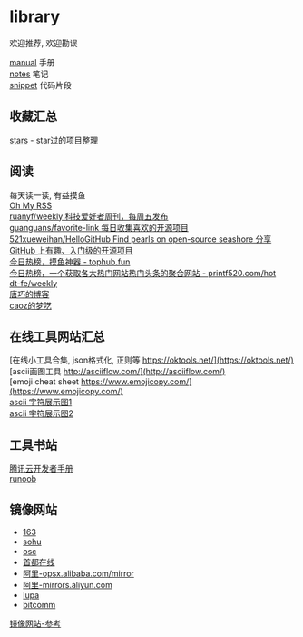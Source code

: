 # library

欢迎推荐, 欢迎勘误

[manual](https://github.com/MlightShadow/library/tree/master/manual) 手册  
[notes](https://github.com/MlightShadow/library/tree/master/notes) 笔记  
[snippet](https://github.com/MlightShadow/library/tree/master/snippet) 代码片段  

## 收藏汇总

[stars](https://github.com/MlightShadow/library/blob/master/stars.md) - star过的项目整理  

## 阅读

每天读一读, 有益摸鱼  
[Oh My RSS](https://ohmyrss.com/)  
[ruanyf/weekly 科技爱好者周刊，每周五发布](https://github.com/ruanyf/weekly)  
[guanguans/favorite-link 每日收集喜欢的开源项目](https://github.com/guanguans/favorite-link)  
[521xueweihan/HelloGitHub Find pearls on open-source seashore 分享 GitHub 上有趣、入门级的开源项目](https://github.com/521xueweihan/HelloGitHub)  
[今日热榜，摸鱼神器 - tophub.fun](https://tophub.fun/)  
[今日热榜，一个获取各大热门网站热门头条的聚合网站 - printf520.com/hot](https://www.printf520.com/hot.html)  
[dt-fe/weekly](https://github.com/dt-fe/weekly)  
[唐巧的博客](http://blog.devtang.com/)  
[caoz的梦呓](https://blog.csdn.net/caoz/)

## 在线工具网站汇总

[在线小工具合集, json格式化, 正则等 https://oktools.net/](https://oktools.net/)  
[ascii画图工具 http://asciiflow.com/](http://asciiflow.com/)  
[emoji cheat sheet https://www.emojicopy.com/](https://www.emojicopy.com/)  
[ascii 字符展示图1](http://www.network-science.de/ascii/)  
[ascii 字符展示图2](https://www.bootschool.net/ascii)

## 工具书站

[腾讯云开发者手册](https://cloud.tencent.com/developer/devdocs)  
[runoob](https://www.runoob.com/)

## 镜像网站

* [163](http://mirrors.163.com/)
* [sohu](http://mirrors.sohu.com/)
* [osc](http://mirrors.oschina.net/)
* [首都在线](http://mirrors.yun-idc.com/)
* [阿里-opsx.alibaba.com/mirror](https://opsx.alibaba.com/mirror)
* [阿里-mirrors.aliyun.com](http://mirrors.aliyun.com/)
* [lupa](http://mirror.lupaworld.com/)
* [bitcomm](http://centos.bitcomm.cn/)

[镜像网站-参考](https://segmentfault.com/a/1190000000375848)
